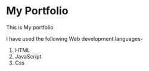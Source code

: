 # My Portfolio

This is My portfolio

I have used the following Web development languages-
1) HTML
2) JavaScript
3) Css
